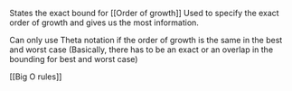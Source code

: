States the exact bound for [[Order of growth]] Used to specify the exact order of growth and gives us the most information.

Can only use Theta notation if the order of growth is the same in the best and worst case (Basically, there has to be an exact or an overlap in the bounding for best and worst case)

[[Big O rules]]